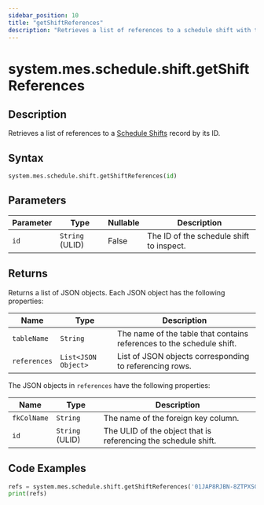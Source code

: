 ```yaml
---
sidebar_position: 10
title: "getShiftReferences"
description: "Retrieves a list of references to a schedule shift with the given ID."
---
```


# system.mes.schedule.shift.getShiftReferences

## Description

Retrieves a list of references to a [Schedule Shifts](../../data-model/schedule-shift-model/schedule-shift) record by
its ID.

## Syntax

```python
system.mes.schedule.shift.getShiftReferences(id)
```

## Parameters

| Parameter | Type            | Nullable | Description                              |
|-----------|-----------------|----------|------------------------------------------|
| `id`      | `String` (ULID) | False    | The ID of the schedule shift to inspect. |

## Returns

Returns a list of JSON objects. Each JSON object has the following properties:

| Name         | Type                | Description                                                           |
|--------------|---------------------|-----------------------------------------------------------------------|
| `tableName`  | `String`            | The name of the table that contains references to the schedule shift. |
| `references` | `List<JSON Object>` | List of JSON objects corresponding to referencing rows.               |

The JSON objects in `references` have the following properties:

| Name        | Type            | Description                                                    |
|-------------|-----------------|----------------------------------------------------------------|
| `fkColName` | `String`        | The name of the foreign key column.                            |
| `id`        | `String` (ULID) | The ULID of the object that is referencing the schedule shift. |

## Code Examples

```python
refs = system.mes.schedule.shift.getShiftReferences('01JAP8RJBN-8ZTPXSGY-J9GSDPE1')
print(refs)
```
